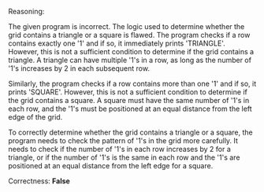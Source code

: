 Reasoning:

The given program is incorrect. The logic used to determine whether the grid contains a triangle or a square is flawed. The program checks if a row contains exactly one '1' and if so, it immediately prints 'TRIANGLE'. However, this is not a sufficient condition to determine if the grid contains a triangle. A triangle can have multiple '1's in a row, as long as the number of '1's increases by 2 in each subsequent row.

Similarly, the program checks if a row contains more than one '1' and if so, it prints 'SQUARE'. However, this is not a sufficient condition to determine if the grid contains a square. A square must have the same number of '1's in each row, and the '1's must be positioned at an equal distance from the left edge of the grid.

To correctly determine whether the grid contains a triangle or a square, the program needs to check the pattern of '1's in the grid more carefully. It needs to check if the number of '1's in each row increases by 2 for a triangle, or if the number of '1's is the same in each row and the '1's are positioned at an equal distance from the left edge for a square.

Correctness: **False**